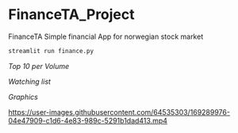 # FinanceTA_Project

FinanceTA 
Simple financial App for norwegian stock market

```bash
streamlit run finance.py
```
*Top 10 per Volume*

*Watching list*

*Graphics*



https://user-images.githubusercontent.com/64535303/169289976-04e47909-c1d6-4e83-989c-5291b1dad413.mp4

